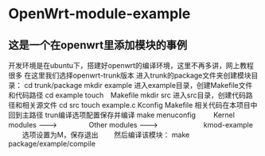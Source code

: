 OpenWrt-module-example
======================

这是一个在openwrt里添加模块的事例
---------------------------------
  开发环境是在ubuntu下，搭建好openwrt的编译环境，这里不再多讲，网上教程很多
  在这里我们选择openwrt-trunk版本
  进入trunk的package文件夹创建模块目录：
  cd trunk/package
   mkdir example
  进入example目录，创建Makefile文件和代码路径
  cd example
    touch　Makefile
   mkdir src
  进入src目录，创建代码路径和相关源文件
  cd src
   touch example.c Kconfig Makefile
  相关代码在本项目中
  回到主路径 trun编译选项配置保存并编译
  make menuconfig
　　  Kernel modules --->
　　　　  Other modules --->
　　　　　　  kmod-example
   　　选项设置为M，保存退出
   　　然后编译该模块：
  make package/example/compile

